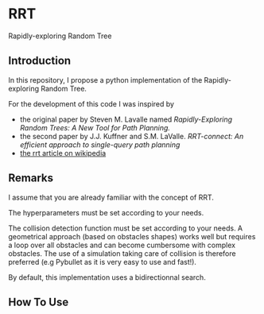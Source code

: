 # RRT
Rapidly-exploring Random Tree

## Introduction

In this repository, I propose a python implementation of the Rapidly-exploring Random Tree.

For the development of this code I was inspired by
* the original paper by Steven M. Lavalle named *Rapidly-Exploring Random Trees: A New Tool for Path Planning.*
* the second paper by J.J. Kuffner and S.M. LaValle. *RRT-connect: An efficient approach to single-query path planning*
* [the rrt article on wikipedia](https://en.wikipedia.org/wiki/Rapidly-exploring_random_tree)

## Remarks

I assume that you are already familiar with the concept of RRT.

The hyperparameters must be set according to your needs.

The collision detection function must be set according to your needs. A geometrical approach (based on obstacles shapes) works well but requires a loop over all obstacles and can become cumbersome with complex obstacles. The use of a simulation taking care of collision is therefore preferred (e.g Pybullet as it is very easy to use and fast!).

By default, this implementation uses a bidirectionnal search. 




## How To Use